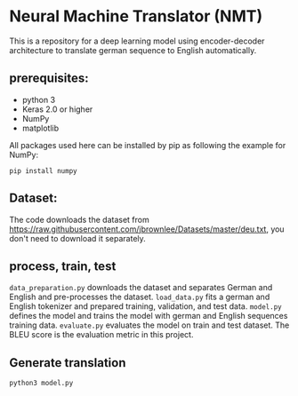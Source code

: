 # Neural Machine Translator (NMT) 
This is a repository for a deep learning model using encoder-decoder architecture to translate german sequence to English automatically.
## prerequisites:
- python 3 
- Keras 2.0 or higher
- NumPy
- matplotlib

All packages used here can be installed by pip as following the example for NumPy:
```
pip install numpy
```
## Dataset:
The code downloads the dataset from https://raw.githubusercontent.com/jbrownlee/Datasets/master/deu.txt, you don't need to download it separately.

## process, train, test
```data_preparation.py``` downloads the dataset and separates German and English and pre-processes the dataset.
```load_data.py``` fits a german and English tokenizer and prepared training, validation, and test data. 
```model.py``` defines the model and trains the model with german and English sequences training data.
```evaluate.py``` evaluates the model on train and test dataset. The BLEU score is the evaluation metric in this project.

## Generate translation
```python3 model.py```
